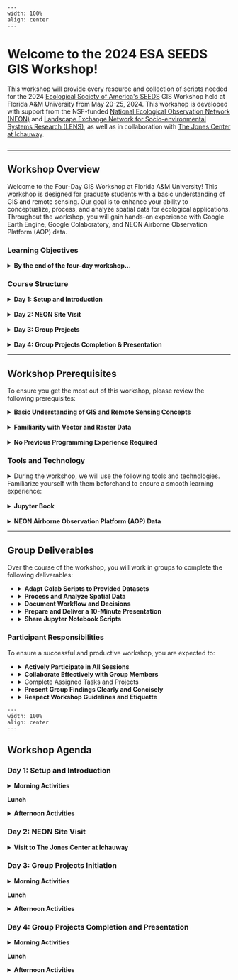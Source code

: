 ```{figure} img/overhead-neon.jpeg
---
width: 100%
align: center
---
```

# Welcome to the 2024 ESA SEEDS GIS Workshop!
This workshop will provide every resource and collection of scripts needed for the 2024 [Ecological Society of America's SEEDS](https://www.esa.org/seeds/) GIS Workshop held at Florida A&M University from May 20-25, 2024. This workshop is developed with support from the NSF-funded [National Ecological Observation Network (NEON)](https://www.neonscience.org/) and [Landscape Exchange Network for Socio-environmental Systems Research (LENS)](https://www.lensrcn.org/home), as well as in collaboration with [The Jones Center at Ichauway](https://www.jonesctr.org/).

```{tableofcontents}
```

---

## Workshop Overview

Welcome to the Four-Day GIS Workshop at Florida A&M University! This workshop is designed for graduate students with a basic understanding of GIS and remote sensing. Our goal is to enhance your ability to conceptualize, process, and analyze spatial data for ecological applications. Throughout the workshop, you will gain hands-on experience with Google Earth Engine, Google Colaboratory, and NEON Airborne Observation Platform (AOP) data.

### Learning Objectives

<details>
<summary><b>By the end of the four-day workshop...</b></summary>
<br>
<ol>
<li><b>NEON Airborne Observation Platform (AOP):</b> I know what NEON AOP data are, and how to access and visualize them using the Google Earth Engine (GEE) Python API (geemap) via browser-based Interactive Development Environment (IDE) Google Colaboratory (Colab).</li>
<br>
<li><b>Spatial Data Handling: Vector & Raster:</b> I can explain the differences between vector and raster data, describe when they are used, describe their metadata, and collect them in the field.</li>
<br>
<li><b>Remote Sensing Basics:</b> I can describe common examples of active and passive remote sensing, and describe when they are used.</li>
<br>
<li><b>Spectral Indices:</b> I can derive soil or vegetation indices from NEON AOP and satellite data, and describe why they are ecologically relevant.</li>
<br>
<li><b>GIS Skillset:</b> I can use geemap in Colab for basic operations on NEON AOP data, including visualizing data, clipping rasters to regions of interest, calculating summary statistics, zonal statistics, engage with different file formats and file handling.</li>
</ol>
</details>

### Course Structure

<details>
<summary><b>Day 1: Setup and Introduction</b></summary>
Participants will be introduced to the essential tools and platforms used throughout the workshop. The day will start with setting up necessary accounts and an introduction to Google Colaboratory. A representative from the NEON AOP will provide a technical overview via Zoom, and participants will begin working with pre-made Colab scripts to handle and conceptualize vector and raster data, which will become handy during Days 3 and 4 of the workshop when participants transition to group work.
</details>
<br>

<details>
<summary><b>Day 2: NEON Site Visit</b></summary>
Participants will visit The Jones Center at Ichauway in southern Georgia. This visit will provide hands-on experience with *in situ* data collection methods and a deeper understanding of how NEON data is gathered in the field. 
</details>
<br>

<details>
<summary><b>Day 3: Group Projects</b></summary>
Participants will be divided into groups and given datasets related to their interests. They will adapt pre-made Colab scripts to these new datasets, thinking through processing steps and data handling needs. Groups will start their analysis and documentation of their workflow in Google Colab.
</details>
<br>

<details>
<summary><b>Day 4: Group Projects Completion & Presentation</b></summary>
Groups will finalize their data processing and analysis. They will prepare a 10-minute presentation to share their process, findings, and Jupyter Notebooks with the other groups. This collaborative session will facilitate knowledge sharing and peer feedback!
</details>

---

## Workshop Prerequisites

To ensure you get the most out of this workshop, please review the following prerequisites:

<details>
<summary><b>Basic Understanding of GIS and Remote Sensing Concepts</b></summary>
You should have a foundational knowledge of Geographic Information Systems (GIS) and remote sensing. This includes understanding what GIS is, the types of spatial data (vector and raster), and basic concepts of remote sensing.
</details>
<br>

<details>
<summary><b>Familiarity with Vector and Raster Data</b></summary>
You should know the differences between vector and raster data, including common formats (e.g., shapefiles for vector data and GeoTIFFs for raster data). Understanding how to read metadata associated with these files will also be beneficial.
</details>
<br>

<details>
<summary><b>No Previous Programming Experience Required</b></summary>
While previous experience with programming is not necessary, being comfortable with basic computer operations and having a willingness to learn will be helpful. All scripts provided during the workshop will be pre-made, and you will receive guidance on how to use them.
</details>

### Tools and Technology

<details>
<summary>During the workshop, we will use the following tools and technologies. Familiarize yourself with them beforehand to ensure a smooth learning experience:</summary>
<br>
<ol>
<li<b>Google Earth Engine (GEE):</b> A cloud-based platform for planetary-scale environmental data analysis. You will use the GEE Python API (geemap) to access and visualize NEON AOP data. 
<br><b>Ensure you have a Google account and have requested access to GEE.</b></br></li>
<br>
<li><b>Google Colaboratory (Colab):</b> An interactive development environment that runs in your web browser. Colab allows you to write and execute Python code in Jupyter notebooks without any setup. It is essential for handling, processing, and visualizing spatial data during the workshop. Ensure your web browser is up to date -- Firefox and Chrome work best.<
</details>
<br>

<details>
<summary><b>Jupyter Book</b></summary>
All workshop materials, including lecture notes, scripts, and datasets, will be organized in a Jupyter Book hosted on GitHub Pages. You will use this resource throughout the workshop to follow along with instructions and access necessary materials.
</details>
<br>

<details>
<summary><b>NEON Airborne Observation Platform (AOP) Data</b></summary>
Remote sensing data collected by NEON's airborne observation platform. Understanding how to access and work with this data will be a key part of the workshop.
</details>

---

## Group Deliverables

Over the course of the workshop, you will work in groups to complete the following deliverables:

<ul>
<li>
<details>
<summary><b>Adapt Colab Scripts to Provided Datasets</b></summary> Each group will receive specific datasets and pre-made Colab scripts. You will adapt these scripts to process and analyze the assigned data.
</details>
</li>

<li>
<details>
<summary><b>Process and Analyze Spatial Data</b></summary>Use the adapted scripts to process the data, applying techniques learned during the workshop. Analyze the data to draw meaningful conclusions related to your research question.
</details>
</li>

<li>
<details>
<summary><b>Document Workflow and Decisions</b></summary> Keep detailed documentation of your workflow, including processing steps, decisions made, and any challenges encountered. This documentation will be part of your final presentation.
</details>
</li>

<li>
<details>
<summary><b>Prepare and Deliver a 10-Minute Presentation</b></summary> On the final day, your group will present your process, findings, and insights to the other participants. Your presentation should be clear and concise, highlighting key aspects of your analysis.
</details>
</li>

<li>
<details>
<summary><b>Share Jupyter Notebook Scripts</b></summary> Your group's Jupyter Notebook scripts should be well-documented and shared via Colab. This allows other groups to view and interact with your work during your presentation.
</details>
</li>
</ul>

### Participant Responsibilities

To ensure a successful and productive workshop, you are expected to:

<ul>
<li>
<details>
<summary><b>Actively Participate in All Sessions</b></summary> Attend all workshop sessions, both in-person and virtual. Engage with the material, ask questions, and participate in discussions and activities.
</details>
</li>

<li>
<details>
<summary><b>Collaborate Effectively with Group Members</b></summary> Work closely with your group to complete tasks and projects. Effective communication and collaboration are key to your group's success.
</details>
</li>

<li>
<details>
<summary></b>Complete Assigned Tasks and Projects</b></summary> Stay on track with assignments and projects. Ensure you meet deadlines and contribute your fair share to group work.
</details>
</li>

<li>
<details>
<summary><b>Present Group Findings Clearly and Concisely</b></summary> Prepare and deliver a clear and concise presentation of your group's findings. Ensure your presentation is well-organized and highlights the key points of your analysis.
</details>
</li>

<li>
<details>
<summary><b>Respect Workshop Guidelines and Etiquette</b></summary> Follow workshop guidelines, respect your peers and instructors, and maintain a professional and positive attitude throughout the workshop.
</details>
</li>
</ul>

```{figure} img/prescribed-jones.jpg
---
width: 100%
align: center
---
```

## Workshop Agenda

### Day 1: Setup and Introduction

<details>
<summary><b>Morning Activities</b></summary>
<ul>
<li><b>Welcome and Workshop Kick-Off</b></li>
<li><b>Technical Overview of NEON AOP</b></li>
<ul><li>Join a Zoom session with NEON AOP representative, Tristan Goulden, who will provide a detailed overview of the NEON Airborne Observation Platform, its capabilities, and the types of data it collects.</li></ul>
<li><b>Gmail and GEE Account Setup</b></li> 
<ul><li>Assist participants in setting up Gmail accounts and Google Earth Engine (GEE) accounts. Ensure all participants can access GEE and are familiar with its interface.</li></ul>
<li><b>Introduction to Google Colaboratory</b></li> 
<ul><li>Provide an overview of Google Colaboratory (Colab), highlighting its features and benefits for running Python scripts in a cloud environment.</li>
</li>Walk through basic operations in Colab, such as creating notebooks, running cells, and installing packages.</li></ul>
</ul>
</details>

<b>Lunch</b>

<details>
<summary><b>Afternoon Activities</b></summary>
<ul>
<li><b>Hands-on Session with Colab Scripts</b><li> 
<ul><li>Begin working with pre-made Colab scripts to handle and conceptualize vector and raster data. </li>
<li>Learn how to download and process data within the Colab environment.</li></ul>
</ul>
</details>

### Day 2: NEON Site Visit

<details>
<summary><b>Visit to The Jones Center at Ichauway</b></summary>
<ul>
<li>Travel to The Jones Center at Ichauway in southern Georgia.</li>
<li>Participate in a field trip to observe *in situ* NEON data collection methods.</li>
<li>Gain hands-on experience with ecological data collection techniques.</li>
<li>Understand how field data integrates with remote sensing data.</li>
</ul>
</details>

### Day 3: Group Projects Initiation

<details>
<summary><b>Morning Activities</b></summary>
<ul>
<li><b>Group Formation and Dataset Assignment</b></li>
<ul><li>Divide participants into groups based on their interests and assign datasets related to their research questions.</li>
<li>Provide an overview of the group project expectations and deliverables</li></ul>

<li><b>Adapting Colab Scripts</b></li>
<ul><li>Guide participants in adapting pre-made Colab scripts to their assigned datasets.</li>
<li>Encourage groups to think through the processing steps and data handling needs specific to their datasets.</li></ul>
</ul>
</details>

<b>Lunch</b>

<details>
<summary><b>Afternoon Activities</b></summary>
<ul>
<li><b>Data Processing and Analysis</b></li>
<ul><li>Groups begin processing and analyzing their datasets.</li>
<li>Instructors will provide support and answer questions as needed.</li>
<li>Encourage documentation of workflows and decisions.</li></ul>
</ul>
</details>

### Day 4: Group Projects Completion and Presentation

<details>
<summary><b>Morning Activities</b></summary>
<ul>
<li><b>Finalize Data Analysis</b></li>
<ul><li>Groups continue and finalize their data processing and analysis.</li>
<li>Prepare Jupyter Notebooks with well-documented scripts and visualizations.</li></ul>
</ul>
</details>

<b>Lunch</b>

<details>
<summary><b>Afternoon Activities</b></summary>
<ul>
<li><b>Presentation Preparation</b></li>
<ul><li>Groups prepare a 10-minute presentation summarizing their process, findings, and insights.</li>
<li>Practice and refine presentations.</li></ul>

<li><b>Group Presentations</b></li>
<ul><li>Each group presents their project to the other participants.</li>
<li>Share Jupyter Notebooks via Colab for interactive viewing.</li>
<li>Facilitate a discussion and feedback session after each presentation.</li></ul>
</ul>
</details>

